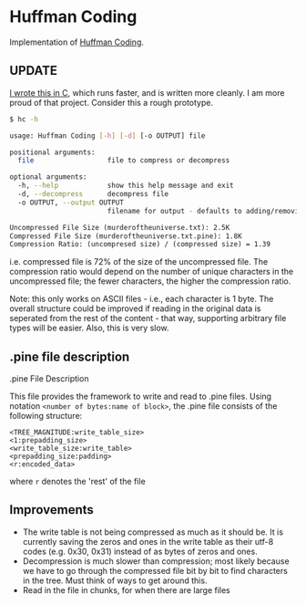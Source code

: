 # Huffman Coding

Implementation of [Huffman Coding](https://en.wikipedia.org/wiki/Huffman_coding).

## UPDATE

[I wrote this in C](https://github.com/Axel-Jacobsen/chuffman), which runs faster, and is written more cleanly. I am more proud of that project. Consider this a rough prototype.

```sh
$ hc -h

usage: Huffman Coding [-h] [-d] [-o OUTPUT] file

positional arguments:
  file                  file to compress or decompress

optional arguments:
  -h, --help            show this help message and exit
  -d, --decompress      decompress file
  -o OUTPUT, --output OUTPUT
                        filename for output - defaults to adding/removing .pine
```


```txt
Uncompressed File Size (murderoftheuniverse.txt): 2.5K
Compressed File Size (murderoftheuniverse.txt.pine): 1.8K
Compression Ratio: (uncompresed size) / (compressed size) = 1.39
```

i.e. compressed file is 72% of the size of the uncompressed file. The compression ratio would depend on the number of unique characters in the uncompressed file; the fewer characters, the higher the compression ratio.

Note: this only works on ASCII files - i.e., each character is 1 byte. The overall structure could be improved if reading in the original data is seperated from the rest of the content - that way, supporting arbitrary file types will be easier. Also, this is very slow.

## .pine file description

.pine File Description

This file provides the framework to write and read to .pine
files. Using notation `<number of bytes:name of block>`, the
.pine file consists of the following structure:

```
<TREE_MAGNITUDE:write_table_size>
<1:prepadding_size>
<write_table_size:write_table>
<prepadding_size:padding>
<r:encoded_data>
```

where `r` denotes the 'rest' of the file

## Improvements

- The write table is not being compressed as much as it should be. It is currently saving the zeros and ones in the write table as their utf-8 codes (e.g. 0x30, 0x31) instead of as bytes of zeros and ones.
- Decompression is much slower than compression; most likely because we have to go through the compressed file bit by bit to find characters in the tree. Must think of ways to get around this.
- Read in the file in chunks, for when there are large files

